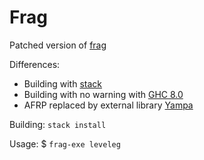 # Frag

Patched version of [frag](https://wiki.haskell.org/Frag)

Differences:
* Building with [stack](http://haskellstack.org)
* Building with no warning with [GHC 8.0](https://www.haskell.org/ghc/)
* AFRP replaced by external library [Yampa](https://wiki.haskell.org/Yampa)

Building: `stack install`

Usage: $ `frag-exe leveleg`